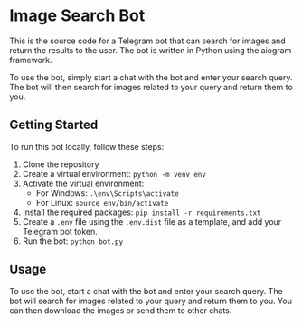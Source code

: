 # Image Search Bot

This is the source code for a Telegram bot that can search for images and return the results to the user. The bot is written in Python using the aiogram framework.

To use the bot, simply start a chat with the bot and enter your search query. The bot will then search for images related to your query and return them to you.

## Getting Started

To run this bot locally, follow these steps:

1. Clone the repository
2. Create a virtual environment: `python -m venv env`
3. Activate the virtual environment:
   - For Windows: `.\env\Scripts\activate`
   - For Linux: `source env/bin/activate`
4. Install the required packages: `pip install -r requirements.txt`
5. Create a `.env` file using the `.env.dist` file as a template, and add your Telegram bot token.
6. Run the bot: `python bot.py`

## Usage

To use the bot, start a chat with the bot and enter your search query. The bot will search for images related to your query and return them to you. You can then download the images or send them to other chats.
